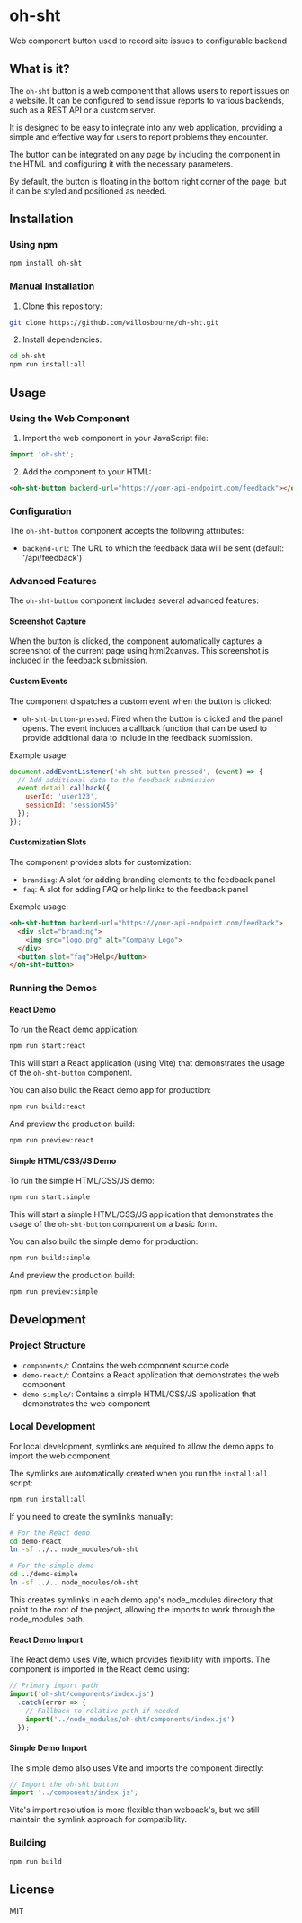 # oh-sht
Web component button used to record site issues to configurable backend

## What is it?

The `oh-sht` button is a web component that allows users to report issues on a website. It can be configured to send issue reports to various backends, such as a REST API or a custom server.

It is designed to be easy to integrate into any web application, providing a simple and effective way for users to report problems they encounter.

The button can be integrated on any page by including the component in the HTML and configuring it with the necessary parameters.

By default, the button is floating in the bottom right corner of the page, but it can be styled and positioned as needed.

## Installation

### Using npm

```bash
npm install oh-sht
```

### Manual Installation

1. Clone this repository:
```bash
git clone https://github.com/willosbourne/oh-sht.git
```

2. Install dependencies:
```bash
cd oh-sht
npm run install:all
```

## Usage

### Using the Web Component

1. Import the web component in your JavaScript file:

```javascript
import 'oh-sht';
```

2. Add the component to your HTML:

```html
<oh-sht-button backend-url="https://your-api-endpoint.com/feedback"></oh-sht-button>
```

### Configuration

The `oh-sht-button` component accepts the following attributes:

- `backend-url`: The URL to which the feedback data will be sent (default: '/api/feedback')

### Advanced Features

The `oh-sht-button` component includes several advanced features:

#### Screenshot Capture

When the button is clicked, the component automatically captures a screenshot of the current page using html2canvas. This screenshot is included in the feedback submission.

#### Custom Events

The component dispatches a custom event when the button is clicked:

- `oh-sht-button-pressed`: Fired when the button is clicked and the panel opens. The event includes a callback function that can be used to provide additional data to include in the feedback submission.

Example usage:

```javascript
document.addEventListener('oh-sht-button-pressed', (event) => {
  // Add additional data to the feedback submission
  event.detail.callback({
    userId: 'user123',
    sessionId: 'session456'
  });
});
```

#### Customization Slots

The component provides slots for customization:

- `branding`: A slot for adding branding elements to the feedback panel
- `faq`: A slot for adding FAQ or help links to the feedback panel

Example usage:

```html
<oh-sht-button backend-url="https://your-api-endpoint.com/feedback">
  <div slot="branding">
    <img src="logo.png" alt="Company Logo">
  </div>
  <button slot="faq">Help</button>
</oh-sht-button>
```

### Running the Demos

#### React Demo

To run the React demo application:

```bash
npm run start:react
```

This will start a React application (using Vite) that demonstrates the usage of the `oh-sht-button` component.

You can also build the React demo app for production:

```bash
npm run build:react
```

And preview the production build:

```bash
npm run preview:react
```

#### Simple HTML/CSS/JS Demo

To run the simple HTML/CSS/JS demo:

```bash
npm run start:simple
```

This will start a simple HTML/CSS/JS application that demonstrates the usage of the `oh-sht-button` component on a basic form.

You can also build the simple demo for production:

```bash
npm run build:simple
```

And preview the production build:

```bash
npm run preview:simple
```

## Development

### Project Structure

- `components/`: Contains the web component source code
- `demo-react/`: Contains a React application that demonstrates the web component
- `demo-simple/`: Contains a simple HTML/CSS/JS application that demonstrates the web component

### Local Development

For local development, symlinks are required to allow the demo apps to import the web component.

The symlinks are automatically created when you run the `install:all` script:

```bash
npm run install:all
```

If you need to create the symlinks manually:

```bash
# For the React demo
cd demo-react
ln -sf ../.. node_modules/oh-sht

# For the simple demo
cd ../demo-simple
ln -sf ../.. node_modules/oh-sht
```

This creates symlinks in each demo app's node_modules directory that point to the root of the project, allowing the imports to work through the node_modules path.

#### React Demo Import

The React demo uses Vite, which provides flexibility with imports. The component is imported in the React demo using:

```javascript
// Primary import path
import('oh-sht/components/index.js')
  .catch(error => {
    // Fallback to relative path if needed
    import('../node_modules/oh-sht/components/index.js')
  });
```

#### Simple Demo Import

The simple demo also uses Vite and imports the component directly:

```javascript
// Import the oh-sht button
import '../components/index.js';
```

Vite's import resolution is more flexible than webpack's, but we still maintain the symlink approach for compatibility.

### Building

```bash
npm run build
```

## License

MIT
